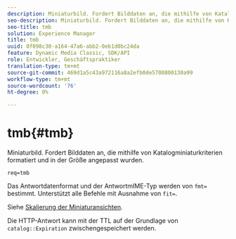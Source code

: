 ```yaml
---
description: Miniaturbild. Fordert Bilddaten an, die mithilfe von Katalogminiaturkriterien formatiert und in der Größe angepasst wurden.
seo-description: Miniaturbild. Fordert Bilddaten an, die mithilfe von Katalogminiaturkriterien formatiert und in der Größe angepasst wurden.
seo-title: tmb
solution: Experience Manager
title: tmb
uuid: 0f098c30-a164-47a6-abb2-0eb1d0bc24da
feature: Dynamic Media Classic, SDK/API
role: Entwickler, Geschäftspraktiker
translation-type: tm+mt
source-git-commit: 469d1a5c43a972116a8a2efb0de5708800130a99
workflow-type: tm+mt
source-wordcount: '76'
ht-degree: 0%

---
```



# tmb{#tmb}

Miniaturbild. Fordert Bilddaten an, die mithilfe von Katalogminiaturkriterien formatiert und in der Größe angepasst wurden.

`req=tmb`

Das Antwortdatenformat und der AntwortmIME-Typ werden von `fmt=` bestimmt. Unterstützt alle Befehle mit Ausnahme von `fit=`.

Siehe [Skalierung der Miniaturansichten](../../../../../../is-api/http-ref/image-serving-api-ref/c-http-protocol-reference/c-notes-on-server-behavior/r-thumbnail-scaling.md#reference-0f71817f721d4913b34816758d69b07f).

Die HTTP-Antwort kann mit der TTL auf der Grundlage von `catalog::Expiration` zwischengespeichert werden.
